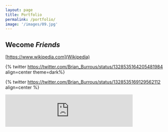 ```yaml
---
layout: page
title: Portfolio
permalink: /portfolio/
image: '/images/09.jpg'
---
```


## Wecome *Friends*

[https://www.wikipedia.com](Wikipedia)


{% twitter https://twitter.com/Brian_Burrous/status/1328535164205481984 align=center theme=dark%}

{% twitter https://twitter.com/Brian_Burrous/status/1328535169129562112 align=center %}

<iframe src="https://anchor.fm/productideas/embed/episodes/Product-Ideas-2-with-Brian-Burrous-enu7m4/a-a45cvn4" height="102px" width="400px" frameborder="0" scrolling="no"></iframe>
